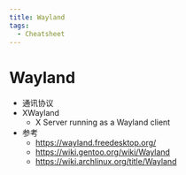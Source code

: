 ```yaml
---
title: Wayland
tags:
  - Cheatsheet
---
```


# Wayland

- 通讯协议
- XWayland
  - X Server running as a Wayland client
- 参考
  - https://wayland.freedesktop.org/
  - https://wiki.gentoo.org/wiki/Wayland
  - https://wiki.archlinux.org/title/Wayland
